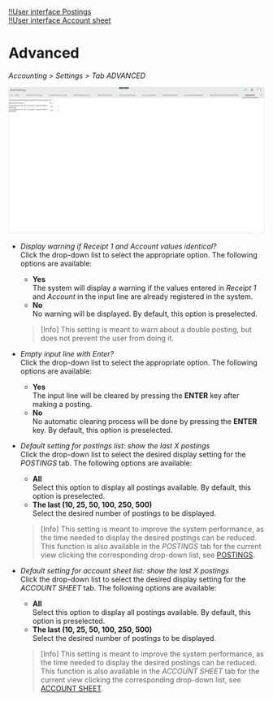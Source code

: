 [!!User interface Postings](./01a_Bookings.md)  
[!!User interface Account sheet](./01c_AccountSheet.md)  

# Advanced

*Accounting > Settings > Tab ADVANCED*

![Advanced settings](../../Assets/Screenshots/RetailSuiteAccounting/Settings/Advanced/Advanced.png "[Advanced settings]")

- *Display warning if Receipt 1 and Account values identical?*  
    Click the drop-down list to select the appropriate option. The following options are available:
    - **Yes**   
        The system will display a warning if the values entered in *Receipt 1* and *Account* in the input line are already registered in the system.
    - **No**   
        No warning will be displayed. By default, this option is preselected.

    > [Info] This setting is meant to warn about a double posting, but does not prevent the user from doing it.

- *Empty input line with Enter?*  
    Click the drop-down list to select the appropriate option. The following options are available:
    - **Yes**   
        The input line will be cleared by pressing the **ENTER** key after making a posting.
    - **No**   
        No automatic clearing process will be done by pressing the **ENTER** key. By default, this option is preselected.

- *Default setting for postings list: show the last X postings*  
    Click the drop-down list to select the desired display setting for the *POSTINGS* tab. The following options are available:  
    - **All**  
        Select this option to display all postings available. By default, this option is preselected.
    - **The last (10, 25, 50, 100, 250, 500)**  
        Select the desired number of postings to be displayed.

    > [Info] This setting is meant to improve the system performance, as the time needed to display the desired postings can be reduced. This function is also available in the *POSTINGS* tab for the current view clicking the corresponding drop-down list, see [POSTINGS](./01a_Bookings.md).  

- *Default setting for account sheet list: show the last X postings*  
    Click the drop-down list to select the desired display setting for the *ACCOUNT SHEET* tab. The following options are available:  
    - **All**  
        Select this option to display all postings available. By default, this option is preselected.
    - **The last (10, 25, 50, 100, 250, 500)**  
        Select the desired number of postings to be displayed.

    > [Info] This setting is meant to improve the system performance, as the time needed to display the desired postings can be reduced. This function is also available in the *ACCOUNT SHEET* tab for the current view clicking the corresponding drop-down list, see [ACCOUNT SHEET](./01c_AccountSheet.md).  
